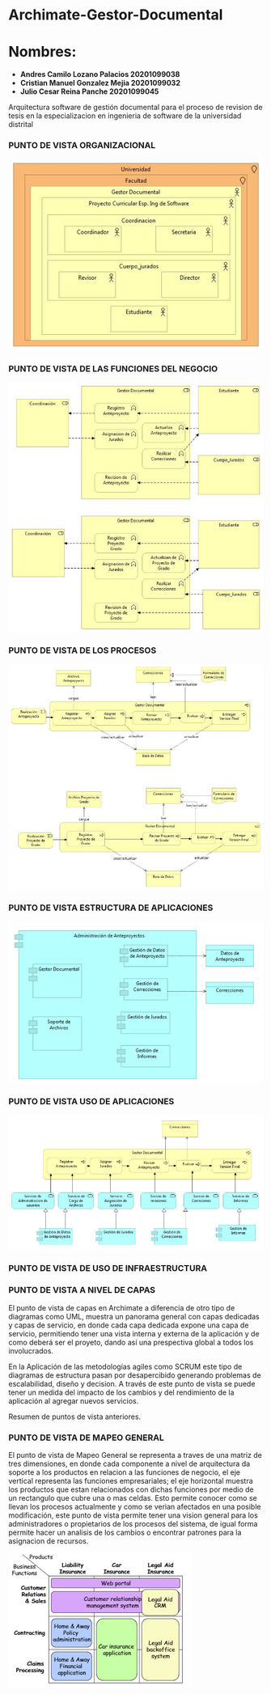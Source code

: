 # Archimate-Gestor-Documental

# Nombres: 	
- **Andres Camilo Lozano Palacios       20201099038**
- **Cristian Manuel Gonzalez Mejia	    20201099032**
- **Julio Cesar Reina Panche		        20201099045**

Arquitectura software de gestión documental para el proceso de revision de tesis en la especializacion en ingenieria de software de la universidad distrital

### PUNTO DE VISTA ORGANIZACIONAL

![PUNTO DE VISTA ORGANIZACIONAL](img/Organizacional.jpg)

### PUNTO DE VISTA DE LAS FUNCIONES DEL NEGOCIO

![PUNTO DE VISTA FUNCIONES DE NEGOCIO](img/Funciones3.jpg)

### PUNTO DE VISTA DE LOS PROCESOS

![PUNTO DE VISTA DE LOS PROCESOS](img/Procesos.jpg)

### PUNTO DE VISTA ESTRUCTURA DE APLICACIONES

![PUNTO DE VISTA ESTRUCTURA DE APLICACIONES](img/estructura2.PNG)

### PUNTO DE VISTA USO DE APLICACIONES

![PUNTO DE VISTA DE LOS PROCESOS](img/usoaplicaciones.PNG)

### PUNTO DE VISTA DE USO DE INFRAESTRUCTURA

### PUNTO DE VISTA A NIVEL DE CAPAS

El punto de vista de capas en Archimate a diferencia de otro tipo de diagramas como UML, muestra un panorama general con capas dedicadas y capas de servicio, en donde cada capa dedicada expone una capa de servicio, permitiendo tener una vista interna y externa de la aplicación y de como deberá ser el proyeto, dando así una prespectiva global a todos los involucrados. 

En la Aplicación de las metodologías agiles como SCRUM este tipo de diagramas de estructura pasan por desapercibido generando problemas de escalabilidad, diseño y decision. A través de este punto de vista se puede tener un medida del impacto de los cambios y del rendimiento de la aplicación al agregar nuevos servicios.

Resumen de puntos de vista anteriores.

### PUNTO DE VISTA DE MAPEO GENERAL

El punto de vista de Mapeo General se representa a traves de una matriz de tres dimensiones, en donde cada componente a nivel de arquitectura da soporte a los productos en relacion a las funciones de negocio, el eje vertical representa las funciones empresariales; el eje horizontal muestra los productos que estan relacionados con dichas funciones por medio de un rectangulo que cubre una o mas celdas. Esto permite conocer como se llevan los procesos actualmente y como se verian afectados en una posible modificación, este punto de vista permite tener una vision general para los administradores o propietarios de los procesos del sistema, de igual forma permite hacer un analisis de los cambios o encontrar patrones para la asignacion de recursos.

![PUNTO DE VISTA DE MAPEO GENERAL](img/MapaGlobal.PNG)
